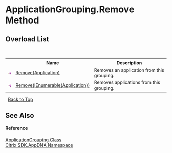 # ApplicationGrouping.Remove Method 
 


## Overload List
&nbsp;<table><tr><th></th><th>Name</th><th>Description</th></tr><tr><td>![Public method](media/pubmethod.gif "Public method")</td><td><a href="M_Citrix_SDK_AppDNA_ApplicationGrouping_Remove">Remove(Application)</a></td><td>
Removes an application from this grouping.</td></tr><tr><td>![Public method](media/pubmethod.gif "Public method")</td><td><a href="M_Citrix_SDK_AppDNA_ApplicationGrouping_Remove_1">Remove(IEnumerable(Application))</a></td><td>
Removes applications from this grouping.</td></tr></table>&nbsp;
<a href="#applicationgrouping.remove-method">Back to Top</a>

## See Also


#### Reference
<a href="T_Citrix_SDK_AppDNA_ApplicationGrouping">ApplicationGrouping Class</a><br /><a href="N_Citrix_SDK_AppDNA">Citrix.SDK.AppDNA Namespace</a><br />